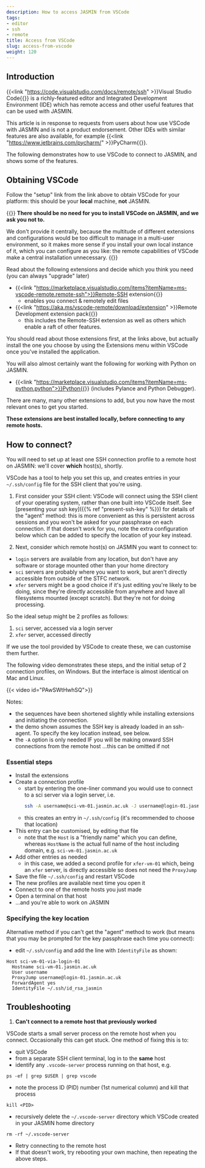 ```yaml
---
description: How to access JASMIN from VSCode
tags:
- editor
- ssh
- remote
title: Access from VSCode
slug: access-from-vscode
weight: 120
---
```


## Introduction

{{<link "https://code.visualstudio.com/docs/remote/ssh" >}}Visual Studio Code{{</link>}} is a richly-featured editor and Integrated Development Environment (IDE)
which has remote access and other useful features that can be used with JASMIN.

This article is in response to requests from users about how use VSCode with JASMIN and is not a product endorsement. Other IDEs with similar features are also available, for example {{<link "https://www.jetbrains.com/pycharm/" >}}PyCharm{{</link>}}.

The following demonstrates how to use VSCode to connect to JASMIN, and shows some of the features.

## Obtaining VSCode

Follow the "setup" link from the link above
to obtain VSCode for your platform: this should be your **local** machine, **not** JASMIN.

{{<alert type="info">}}
**There should be no need for you to install VSCode on JASMIN, and we ask you not to.**

We don't provide it centrally, because the multitude of different extensions and configurations 
would be too difficult to manage in a multi-user environment, so it makes more sense if
you install your own local instance of it, which you can configure as you like: the remote capabilities
of VSCode make a central installation unnecessary.
{{</alert>}}

Read about the following extensions and decide which you think you need (you can always "upgrade" later)

- {{<link "https://marketplace.visualstudio.com/items?itemName=ms-vscode-remote.remote-ssh">}}Remote-SSH extension{{</link>}}
  - enables you connect & remotely edit files
- {{<link "https://aka.ms/vscode-remote/download/extension" >}}Remote Development extension pack{{</link>}}
  - this includes the Remote-SSH extension as well as others which enable a raft of other features.

You should read about those extensions first, at the links above, but actually install the one
you choose by using the Extensions menu within VSCode once you've installed the application.

You will also almost certainly want the following for working with Python on JASMIN.

- {{<link "https://marketplace.visualstudio.com/items?itemName=ms-python.python">}}Python{{</link>}}  (includes Pylance and Python Debugger).

There are many, many other extensions to add, but you now have the most relevant ones to get you started.

**These extensions are best installed locally, before connecting to any remote hosts.**

## How to connect?

You will need to set up at least one SSH connection profile to a remote host on JASMIN: we'll cover **which** host(s), shortly.

VSCode has a tool to help you set this up, and creates entries in your `~/.ssh/config` file for the SSH client that you're using.

1. First consider your SSH client: VSCode will connect using the SSH client of your operating system, rather than one built into 
VSCode itself. See [presenting your ssh key]({{% ref "present-ssh-key" %}}) for details of the "agent" method: this is more convenient
as this is persistent across sessions and you won't be asked for your passphrase on each connection. If that doesn't work for you,
note the extra configuration below which can be added to specify the location of your key instead.

2. Next, consider which remote host(s) on JASMIN you want to connect to:

- `login` servers are available from any location, but don't have any software or storage mounted other than your home directory
- `sci` servers are probably where you want to work, but aren't directly accessible from outside of the STFC network.
- `xfer` servers might be a good choice if it's just editing you're likely to be doing, since they're directly accessible from anywhere
and have all filesystems mounted (except scratch). But they're not for doing processing.

So the ideal setup might be 2 profiles as follows:

1. `sci` server, accessed via a login server
1. `xfer` server, accessed directly

If we use the tool provided by VSCode to create these, we can customise them further.

The following video demonstrates these steps, and the initial setup of 2 connection profiles, on Windows. But the interface
is almost identical on Mac and Linux.

{{< video id="PAwSWtHwhSQ">}}

Notes:

- the sequences have been shortened slightly while installing extensions and initiating the connection.
- the demo shown assumes the SSH key is already loaded in an ssh-agent. To specify the key location instead, see below.
- the `-A` option is only needed IF you will be making onward SSH connections from the remote host ...this can be omitted if not

### Essential steps

- Install the extensions
- Create a connection profile
  - start by entering the one-liner command you would use to connect to a sci server via a login server, i.e.
    ```bash
    ssh -A username@sci-vm-01.jasmin.ac.uk -J username@login-01.jasmin.ac.uk
    ```
  - this creates an entry in `~/.ssh/config` (it's recommended to choose that location)
- This entry can be customised, by editing that file
  - note that the `Host` is a "friendly name" which you can define, whereas `HostName` is the actual full name of the host including domain, e.g. `sci-vm-01.jasmin.ac.uk`
- Add other entries as needed
  - in this case, we added a second profile for `xfer-vm-01` which, being an `xfer` server, is directly accessible so does not need the `ProxyJump`
- Save the file `~/.ssh/config` and restart VSCode
- The new profiles are available next time you open it
- Connect to one of the remote hosts you just made
- Open a terminal on that host
- ...and you're able to work on JASMIN

### Specifying the key location

Alternative method if you can't get the "agent" method to work (but means that you may be prompted for the key passphrase each time you connect):

- edit `~/.ssh/config` and add the line with `IdentityFile` as shown:

```config
Host sci-vm-01-via-login-01
  Hostname sci-vm-01.jasmin.ac.uk
  User username
  ProxyJump username@login-01.jasmin.ac.uk
  ForwardAgent yes
  IdentityFile ~/.ssh/id_rsa_jasmin
```

## Troubleshooting

1. **Can't connect to a remote host that previously worked**

VSCode starts a small server process on the remote host when you connect. Occasionally this can get
stuck. One method of fixing this is to:

- quit VSCode
- from a separate SSH client terminal, log in to the **same** host
- identify any `.vscode-server` process running on that host, e.g.
```
ps -ef | grep $USER | grep vscode
```
- note the process ID (PID) number (1st numerical column) and kill that process
```
kill <PID>
```
- recursively delete the `~/.vscode-server` directory which VSCode created in your JASMIN home directory
```
rm -rf ~/.vscode-server
```
- Retry connecting to the remote host
- If that doesn't work, try rebooting your own machine, then repeating the above steps.


